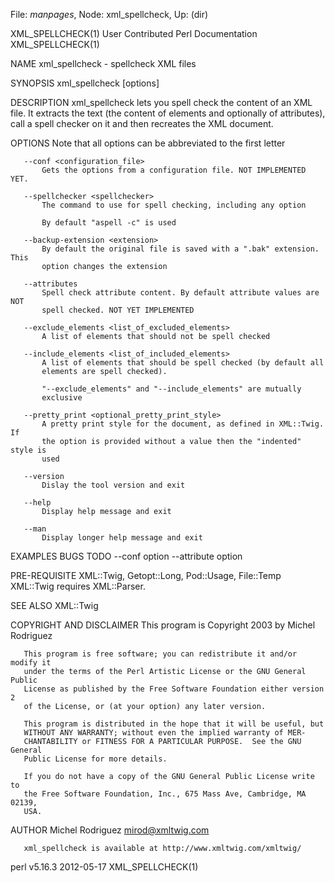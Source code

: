 File: *manpages*,  Node: xml_spellcheck,  Up: (dir)

XML_SPELLCHECK(1)     User Contributed Perl Documentation    XML_SPELLCHECK(1)



NAME
       xml_spellcheck - spellcheck XML files

SYNOPSIS
         xml_spellcheck [options] <files>

DESCRIPTION
       xml_spellcheck lets you spell check the content of an XML file.  It
       extracts the text (the content of elements and optionally of
       attributes), call a spell checker on it and then recreates the XML
       document.

OPTIONS
       Note that all options can be abbreviated to the first letter

       --conf <configuration_file>
           Gets the options from a configuration file. NOT IMPLEMENTED YET.

       --spellchecker <spellchecker>
           The command to use for spell checking, including any option

           By default "aspell -c" is used

       --backup-extension <extension>
           By default the original file is saved with a ".bak" extension. This
           option changes the extension

       --attributes
           Spell check attribute content. By default attribute values are NOT
           spell checked. NOT YET IMPLEMENTED

       --exclude_elements <list_of_excluded_elements>
           A list of elements that should not be spell checked

       --include_elements <list_of_included_elements>
           A list of elements that should be spell checked (by default all
           elements are spell checked).

           "--exclude_elements" and "--include_elements" are mutually
           exclusive

       --pretty_print <optional_pretty_print_style>
           A pretty print style for the document, as defined in XML::Twig. If
           the option is provided without a value then the "indented" style is
           used

       --version
           Dislay the tool version and exit

       --help
           Display help message and exit

       --man
           Display longer help message and exit

EXAMPLES
BUGS
TODO
       --conf option
       --attribute option

PRE-REQUISITE
       XML::Twig, Getopt::Long, Pod::Usage, File::Temp XML::Twig requires
       XML::Parser.

SEE ALSO
       XML::Twig

COPYRIGHT AND DISCLAIMER
       This program is Copyright 2003 by Michel Rodriguez

       This program is free software; you can redistribute it and/or modify it
       under the terms of the Perl Artistic License or the GNU General Public
       License as published by the Free Software Foundation either version 2
       of the License, or (at your option) any later version.

       This program is distributed in the hope that it will be useful, but
       WITHOUT ANY WARRANTY; without even the implied warranty of MER-
       CHANTABILITY or FITNESS FOR A PARTICULAR PURPOSE.  See the GNU General
       Public License for more details.

       If you do not have a copy of the GNU General Public License write to
       the Free Software Foundation, Inc., 675 Mass Ave, Cambridge, MA 02139,
       USA.

AUTHOR
       Michel Rodriguez <mirod@xmltwig.com>

       xml_spellcheck is available at http://www.xmltwig.com/xmltwig/



perl v5.16.3                      2012-05-17                 XML_SPELLCHECK(1)
